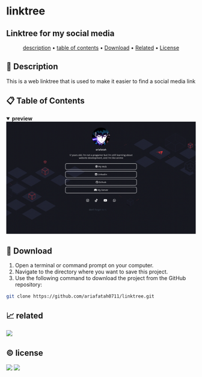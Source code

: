 # linktree
## Linktree for my social media

<p align="center">
  <a href="#description">description</a> •
  <a href="#table-of-contents">table of contents</a> •
  <a href="#download">Download</a> •
  <a href="#related">Related</a> •
  <a href="#license">License</a>
</p>

<p id="description"></p>

## 🚀 Description
This is a web linktree that is used to make it easier to find a social media link

<p id="table-of-contents"></p>

## 📋 Table of Contents
<details open>
  <summary><b>preview</b></summary>

  <img src="./preview.png">
</details>

<p id="download"></p>

## 🔨 Download

1. Open a terminal or command prompt on your computer.
2. Navigate to the directory where you want to save this project.
3. Use the following command to download the project from the GitHub repository:
```sh
git clone https://github.com/ariafatah0711/linktree.git
```

<p id="related"></p>

## 📈 related
<a href="https://ariafatah0711.github.io/linktree" alt="DEMO"><img src="https://img.shields.io/static/v1?style=for-the-badge&label=DEMO&message=WEB&color=000000"></a>

<p id="license"></p>

## ©️ license
<a href="https://github.com/ariafatah0711" alt="CREATED"><img src="https://img.shields.io/static/v1?style=for-the-badge&label=CREATED%20BY&message=ariafatah0711&color=000000"></a>
<a href="https://github.com/ariafatah0711/linktree/blob/main/LICENSE" alt="LICENSE"><img src="https://img.shields.io/static/v1?style=for-the-badge&label=LICENSE&message=APACHE&color=000000"></a>
